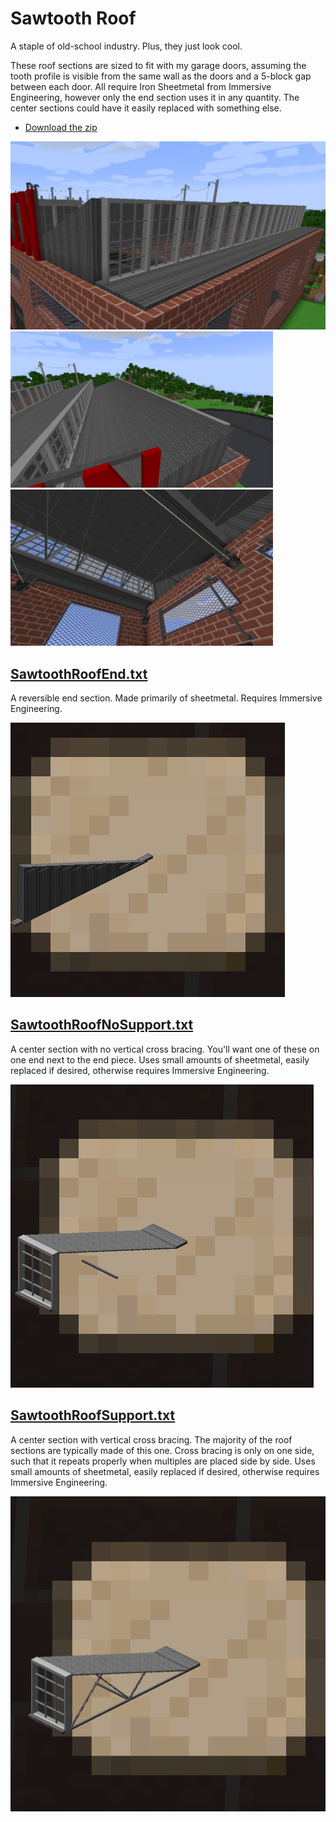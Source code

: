 # Sawtooth Roof

A staple of old-school industry. Plus, they just look cool.

These roof sections are sized to fit with my garage doors, assuming the tooth profile is visible from the same wall as the doors and a 5-block gap between each door. All require Iron Sheetmetal from Immersive Engineering, however only the end section uses it in any quantity. The center sections could have it easily replaced with something else.

- [Download the zip](SawtoothRoof.zip?raw=true)

![Sawtooth Roof overview 1](SawtoothRoof-1.png)
![Sawtooth Roof overview 2](SawtoothRoof-2.png)
![Sawtooth Roof overview 3](SawtoothRoof-3.png)

## [SawtoothRoofEnd.txt](SawtoothRoofEnd.txt)
A reversible end section. Made primarily of sheetmetal. Requires Immersive Engineering.

![Sawtooth Roof End](SawtoothRoofEnd.png)

## [SawtoothRoofNoSupport.txt](SawtoothRoofNoSupport.txt)
A center section with no vertical cross bracing. You'll want one of these on one end next to the end piece. Uses small amounts of sheetmetal, easily replaced if desired, otherwise requires Immersive Engineering.

![Sawtooth Roof No Support](SawtoothRoofNoSupport.png)

## [SawtoothRoofSupport.txt](SawtoothRoofSupport.txt)
A center section with vertical cross bracing. The majority of the roof sections are typically made of this one. Cross bracing is only on one side, such that it repeats properly when multiples are placed side by side. Uses small amounts of sheetmetal, easily replaced if desired, otherwise requires Immersive Engineering.

![Sawtooth Roof Support](SawtoothRoofSupport.png)
